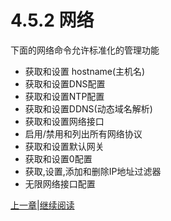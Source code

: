 # 4.5.2 网络

下面的网络命令允许标准化的管理功能

* 获取和设置 hostname(主机名)
* 获取和设置DNS配置
* 获取和设置NTP配置
* 获取和设置DDNS(动态域名解析)
* 获取和设置网络接口
* 启用/禁用和列出所有网络协议
* 获取和设置默认网关
* 获取和设置0配置
* 获取,设置,添加和删除IP地址过滤器
* 无限网络接口配置

[上一章](04.05.01.md)|[继续阅读](04.05.03.md)

